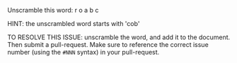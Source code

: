 Unscramble this word: r o a b c

HINT: the unscrambled word starts with 'cob'



TO RESOLVE THIS ISSUE: unscramble the word, and add it to the document. Then submit a pull-request.  Make sure to reference the correct issue  number (using the `#NNN` syntax) in your pull-request. 

